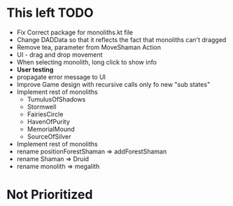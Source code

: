# This left TODO
- Fix Correct package for monoliths.kt file
- Change DADData so that it reflects the fact that monoliths can't dragged
- Remove tea, parameter from MoveShaman Action
- UI - drag and drop movement
- When selecting monolith, long click to show info
- **User testing**
- propagate error message to UI
- Improve Game design with recursive calls only fo new "sub states"
- Implement rest of monoliths
  - TumulusOfShadows 
  - Stormwell 
  - FairiesCircle 
  - HavenOfPurity 
  - MemorialMound 
  - SourceOfSilver
- Implement rest of monoliths
- rename positionForestShaman => addForestShaman
- rename Shaman => Druid
- rename monolith => megalith

# Not Prioritized
